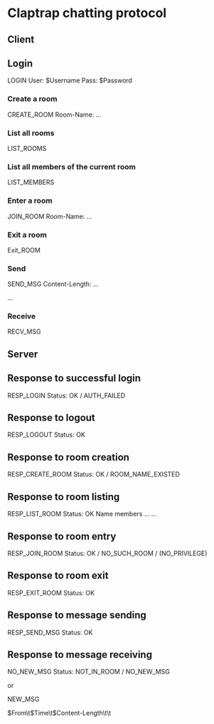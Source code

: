 # Claptrap chatting protocol

## Client

## Login
LOGIN
User: $Username
Pass: $Password

### Create a room
CREATE_ROOM
Room-Name: ...

### List all rooms
LIST_ROOMS

### List all members of the current room
LIST_MEMBERS

### Enter a room
JOIN_ROOM
Room-Name: ...

### Exit a room
Exit_ROOM

### Send
SEND_MSG
Content-Length: ...

...

### Receive
RECV_MSG

## Server

## Response to successful login
RESP_LOGIN
Status: OK / AUTH_FAILED

## Response to logout
RESP_LOGOUT
Status: OK

## Response to room creation
RESP_CREATE_ROOM
Status: OK / ROOM_NAME_EXISTED

## Response to room listing
RESP_LIST_ROOM
Status: OK
Name    members
...
...

## Response to room entry
RESP_JOIN_ROOM
Status: OK / NO_SUCH_ROOM / (NO_PRIVILEGE)

## Response to room exit
RESP_EXIT_ROOM
Status: OK

## Response to message sending
RESP_SEND_MSG
Status: OK

## Response to message receiving
NO_NEW_MSG
Status: NOT_IN_ROOM / NO_NEW_MSG

or

NEW_MSG

$From\t$Time\t$Content-Length\t\t
